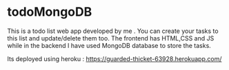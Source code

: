 # todoMongoDB
This is a todo list web app developed by me . 
You can create your tasks to this list and update/delete them too.
The frontend has HTML,CSS and JS while in the backend I have used MongoDB database to store the tasks. 

Its deployed using heroku : https://guarded-thicket-63928.herokuapp.com/
